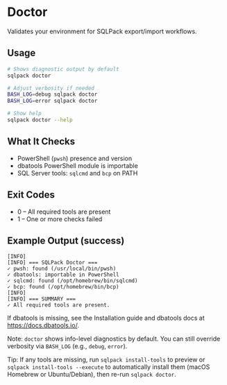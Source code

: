 # Doctor

Validates your environment for SQLPack export/import workflows.

## Usage

```bash
# Shows diagnostic output by default
sqlpack doctor

# Adjust verbosity if needed
BASH_LOG=debug sqlpack doctor
BASH_LOG=error sqlpack doctor

# Show help
sqlpack doctor --help
```

## What It Checks
- PowerShell (`pwsh`) presence and version
- dbatools PowerShell module is importable
- SQL Server tools: `sqlcmd` and `bcp` on PATH

## Exit Codes
- 0 – All required tools are present
- 1 – One or more checks failed

## Example Output (success)
```text
[INFO]
[INFO] === SQLPack Doctor ===
✓ pwsh: found (/usr/local/bin/pwsh)
✓ dbatools: importable in PowerShell
✓ sqlcmd: found (/opt/homebrew/bin/sqlcmd)
✓ bcp: found (/opt/homebrew/bin/bcp)
[INFO]
[INFO] === SUMMARY ===
✓ All required tools are present.
```

If dbatools is missing, see the Installation guide and dbatools docs at https://docs.dbatools.io/.

Note: `doctor` shows info-level diagnostics by default. You can still override verbosity via `BASH_LOG` (e.g., `debug`, `error`).

Tip: If any tools are missing, run `sqlpack install-tools` to preview or `sqlpack install-tools --execute` to automatically install them (macOS Homebrew or Ubuntu/Debian), then re-run `sqlpack doctor`.
